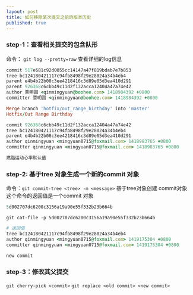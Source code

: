 ```yaml
---
layout: post
title: 如何移除某次提交之前的版本历史
published: true
---
```


### step-1：查看相关提交的包含队形

命令： `git log --pretty=raw`  查看详细的log信息

```ruby
commit 517e681c92d0055cc14147a47f819bdab7e7b853
tree bc124180421117c94fb8498f29e28024a34b4eb4
parent e4b4b22b08c3ee4218416c3d89e05d3ea410d291
parent 926368c6cbb49c11d2f132acca12404a47a74e42
author 覃明圆 <qinmingyuan@boohee.com> 1418984392 +0800
committer 覃明圆 <qinmingyuan@boohee.com> 1418984392 +0800

Merge branch 'hotfix/out_range_birthday' into 'master'
Hotfix/Out Range Birthday

commit 926368c6cbb49c11d2f132acca12404a47a74e42
tree bc124180421117c94fb8498f29e28024a34b4eb4
parent e4b4b22b08c3ee4218416c3d89e05d3ea410d291
author qinmingyuan <mingyuan0715@foxmail.com> 1418983765 +0800
committer qinmingyuan <mingyuan0715@foxmail.com> 1418983765 +0800

燃脂运动心率默认值
```

### step-2: 基于tree 对象生成一个新的commit 对象

命令：`git commit-tree <tree> -m <message>`  基于tree对象创建 commit对象
这个命令的返回值是一个commit 对象

```ruby
5d002707dc6200c3156a19a90e55f332b23b664b
```

`git cat-file -p 5d002707dc6200c3156a19a90e55f332b23b664b`

```ruby
# 返回值
tree bc124180421117c94fb8498f29e28024a34b4eb4
author qinmingyuan <mingyuan0715@foxmail.com> 1419175304 +0800
committer qinmingyuan <mingyuan0715@foxmail.com> 1419175304 +0800

new commit
```

### step-3：修改其父提交
`git cherry-pick <commit>`
`git replace <old commit> <new commit>`
